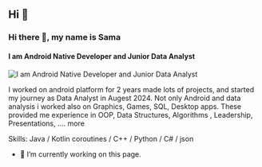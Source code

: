 ## Hi 👋

### Hi there 👋, my name is Sama
#### I am Android Native Developer and Junior Data Analyst
![I am Android Native Developer and Junior Data Analyst](https://media.licdn.com/dms/image/v2/D4D03AQHcXpcx4fVhCQ/profile-displayphoto-shrink_800_800/profile-displayphoto-shrink_800_800/0/1672960254080?e=1730937600&v=beta&t=v6RRn4974ye34FQ5Ao-LJM-OX7_o-EPekC5Q9UGZqYQ)

I worked on android platform for 2 years made lots of projects, and started my journey as Data Analyst in Augest 2024. 
Not only Android and data analysis i worked also on Graphics, Games, SQL, Desktop apps.
These provided me experience in OOP, Data Structures, Algorithms , Leadership, Presentations, .... more

Skills: Java / Kotlin coroutines / C++ / Python / C# / json

- 🔭 I’m currently working on this page. 










